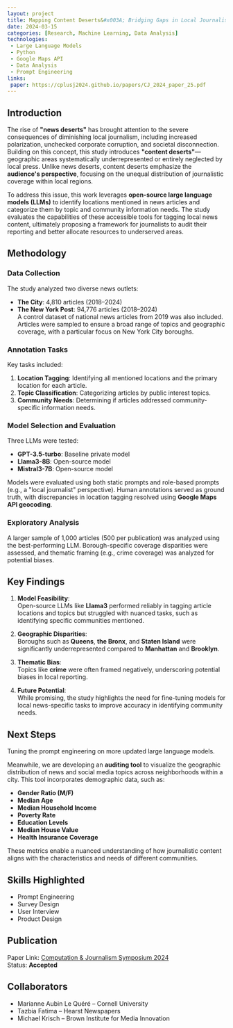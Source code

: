 ```yaml
---
layout: project
title: Mapping Content Deserts&#x003A; Bridging Gaps in Local Journalism
date: 2024-03-15
categories: [Research, Machine Learning, Data Analysis]
technologies:
 - Large Language Models
 - Python
 - Google Maps API
 - Data Analysis 
 - Prompt Engineering
links:
 paper: https://cplusj2024.github.io/papers/CJ_2024_paper_25.pdf
---
```


## Introduction

The rise of **"news deserts"** has brought attention to the severe consequences of diminishing local journalism, including increased polarization, unchecked corporate corruption, and societal disconnection. Building on this concept, this study introduces **"content deserts"**—geographic areas systematically underrepresented or entirely neglected by local press. Unlike news deserts, content deserts emphasize the **audience's perspective**, focusing on the unequal distribution of journalistic coverage within local regions.

To address this issue, this work leverages **open-source large language models (LLMs)** to identify locations mentioned in news articles and categorize them by topic and community information needs. The study evaluates the capabilities of these accessible tools for tagging local news content, ultimately proposing a framework for journalists to audit their reporting and better allocate resources to underserved areas.

## Methodology

### Data Collection
The study analyzed two diverse news outlets:  
- **The City**: 4,810 articles (2018–2024)  
- **The New York Post**: 94,776 articles (2018–2024)  
A control dataset of national news articles from 2019 was also included. Articles were sampled to ensure a broad range of topics and geographic coverage, with a particular focus on New York City boroughs.

### Annotation Tasks
Key tasks included:  
1. **Location Tagging**: Identifying all mentioned locations and the primary location for each article.  
2. **Topic Classification**: Categorizing articles by public interest topics.  
3. **Community Needs**: Determining if articles addressed community-specific information needs.  

### Model Selection and Evaluation
Three LLMs were tested:  
- **GPT-3.5-turbo**: Baseline private model  
- **Llama3-8B**: Open-source model  
- **Mistral3-7B**: Open-source model  

Models were evaluated using both static prompts and role-based prompts (e.g., a "local journalist" perspective). Human annotations served as ground truth, with discrepancies in location tagging resolved using **Google Maps API geocoding**.

### Exploratory Analysis
A larger sample of 1,000 articles (500 per publication) was analyzed using the best-performing LLM. Borough-specific coverage disparities were assessed, and thematic framing (e.g., crime coverage) was analyzed for potential biases.

## Key Findings

1. **Model Feasibility**:  
  Open-source LLMs like **Llama3** performed reliably in tagging article locations and topics but struggled with nuanced tasks, such as identifying specific communities mentioned.

2. **Geographic Disparities**:  
  Boroughs such as **Queens**, **the Bronx**, and **Staten Island** were significantly underrepresented compared to **Manhattan** and **Brooklyn**.

3. **Thematic Bias**:  
  Topics like **crime** were often framed negatively, underscoring potential biases in local reporting.

4. **Future Potential**:  
  While promising, the study highlights the need for fine-tuning models for local news-specific tasks to improve accuracy in identifying community needs.

## Next Steps

Tuning the prompt engineering on more updated large language models.

Meanwhile, we are developing an **auditing tool** to visualize the geographic distribution of news and social media topics across neighborhoods within a city. This tool incorporates demographic data, such as:  
- **Gender Ratio (M/F)**  
- **Median Age**  
- **Median Household Income**  
- **Poverty Rate**  
- **Education Levels**  
- **Median House Value**  
- **Health Insurance Coverage**  

These metrics enable a nuanced understanding of how journalistic content aligns with the characteristics and needs of different communities.

## Skills Highlighted

- Prompt Engineering  
- Survey Design  
- User Interview  
- Product Design  

## Publication

Paper Link: [Computation & Journalism Symposium 2024](https://cplusj2024.github.io/papers/CJ_2024_paper_25.pdf)  
Status: **Accepted**

## Collaborators

- Marianne Aubin Le Quéré – Cornell University  
- Tazbia Fatima – Hearst Newspapers  
- Michael Krisch – Brown Institute for Media Innovation